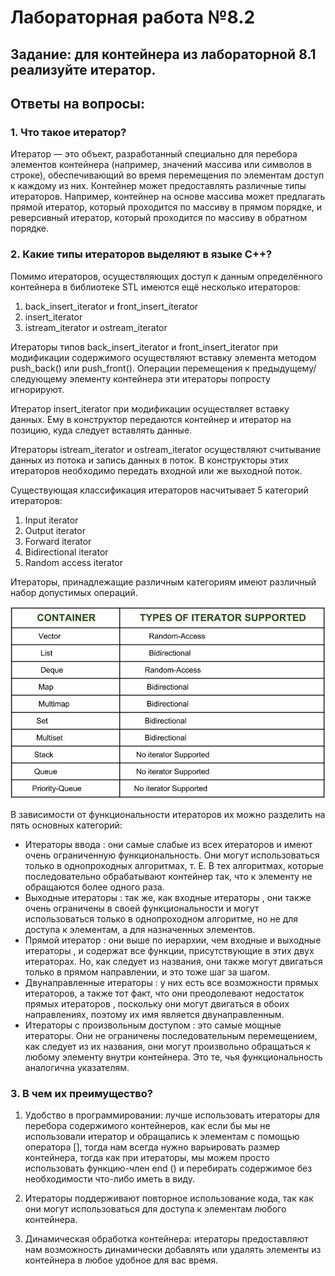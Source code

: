 # Лабораторная работа №8.2

## Задание: для контейнера из лабораторной 8.1 реализуйте итератор.

## Ответы на вопросы:

### 1. Что такое итератор?

Итератор — это объект, разработанный специально для перебора элементов контейнера (например, значений массива или символов в строке), обеспечивающий во время перемещения по элементам доступ к каждому из них.
Контейнер может предоставлять различные типы итераторов. Например, контейнер на основе массива может предлагать прямой итератор, который проходится по массиву в прямом порядке, и реверсивный итератор, который проходится по массиву в обратном порядке.

### 2. Какие типы итераторов выделяют в языке С++?

Помимо итераторов, осуществляющих доступ к данным определённого контейнера в библиотеке STL имеются ещё несколько итераторов:
1. back_insert_iterator и front_insert_iterator
2. insert_iterator
3. istream_iterator и ostream_iterator

Итераторы типов back_insert_iterator и front_insert_iterator при модификации содержимого осуществляют вставку элемента методом push_back() или push_front(). Операции перемещения к предыдущему/следующему элементу контейнера эти итераторы попросту игнорируют.

Итератор insert_iterator при модификации осуществляет вставку данных. Ему в конструктор передаются контейнер и итератор на позицию, куда следует вставлять данные.

Итераторы istream_iterator и ostream_iterator осуществляют считывание данных из потока и запись данных в поток. В конструкторы этих итераторов необходимо передать входной или же выходной поток.
 
Существующая классификация итераторов насчитывает 5 категорий итераторов:
1. Input iterator
2. Output iterator
3. Forward iterator
4. Bidirectional iterator
5. Random access iterator

Итераторы, принадлежащие различным категориям имеют различный набор допустимых операций.

![alt text](pic1.png)

В зависимости от функциональности итераторов их можно разделить на пять основных категорий:

* Итераторы ввода : они самые слабые из всех итераторов и имеют очень ограниченную функциональность. Они могут использоваться только в однопроходных алгоритмах, т. Е. В тех алгоритмах, которые последовательно обрабатывают контейнер так, что к элементу не обращаются более одного раза.
* Выходные итераторы : так же, как входные итераторы , они также очень ограничены в своей функциональности и могут использоваться только в однопроходном алгоритме, но не для доступа к элементам, а для назначенных элементов.
* Прямой итератор : они выше по иерархии, чем входные и выходные итераторы , и содержат все функции, присутствующие в этих двух итераторах. Но, как следует из названия, они также могут двигаться только в прямом направлении, и это тоже шаг за шагом.
* Двунаправленные итераторы : у них есть все возможности прямых итераторов, а также тот факт, что они преодолевают недостаток прямых итераторов , поскольку они могут двигаться в обоих направлениях, поэтому их имя является двунаправленным.
* Итераторы с произвольным доступом : это самые мощные итераторы. Они не ограничены последовательным перемещением, как следует из их названия, они могут произвольно обращаться к любому элементу внутри контейнера. Это те, чья функциональность аналогична указателям.

### 3. В чем их преимущество?

1. Удобство в программировании: лучше использовать итераторы для перебора содержимого контейнеров, как если бы мы не использовали итератор и обращались к элементам с помощью оператора [], тогда нам всегда нужно варьировать размер контейнера, тогда как при итераторы, мы можем просто использовать функцию-член end () и перебирать содержимое без необходимости что-либо иметь в виду.

2. Итераторы поддерживают повторное использование кода, так как они могут использоваться для доступа к элементам любого контейнера.

3. Динамическая обработка контейнера: итераторы предоставляют нам возможность динамически добавлять или удалять элементы из контейнера в любое удобное для вас время.